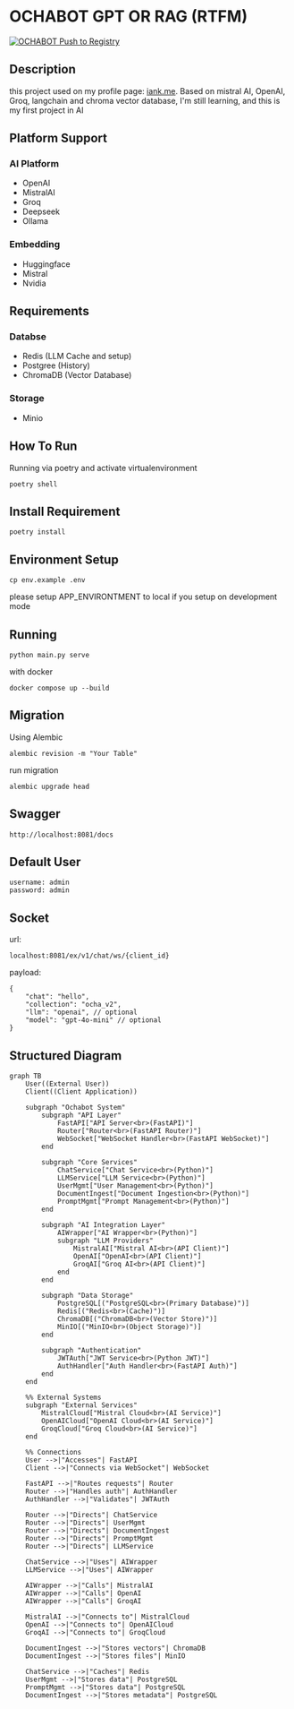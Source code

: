 # OCHABOT GPT OR RAG (RTFM)
[![OCHABOT Push to Registry](https://github.com/sofyan48/ochabot/actions/workflows/production.yml/badge.svg?branch=main)](https://github.com/sofyan48/ochabot/actions/workflows/production.yml)
## Description
this project used on my profile page: [iank.me](https://iank.me).
Based on mistral AI, OpenAI, Groq, langchain and chroma vector database, I'm still learning, and this is my first project in AI

## Platform Support
### AI Platform
- OpenAI
- MistralAI
- Groq
- Deepseek
- Ollama

### Embedding
- Huggingface
- Mistral
- Nvidia

## Requirements
### Databse
- Redis (LLM Cache and setup)
- Postgree (History)
- ChromaDB (Vector Database)
### Storage
- Minio

## How To Run
Running via poetry and activate virtualenvironment
```
poetry shell
```

## Install Requirement
```
poetry install
```

## Environment Setup
```
cp env.example .env
```
please setup APP_ENVIRONTMENT to local if you setup on development mode

## Running 
```
python main.py serve
```
with docker
```
docker compose up --build
```

## Migration
Using Alembic
```
alembic revision -m "Your Table"
```
run migration
```
alembic upgrade head
```

## Swagger
```
http://localhost:8081/docs
```

## Default User
```
username: admin
password: admin
```

## Socket
url:
```
localhost:8081/ex/v1/chat/ws/{client_id}
```
payload:
```
{
    "chat": "hello",
    "collection": "ocha_v2",
    "llm": "openai", // optional
    "model": "gpt-4o-mini" // optional
}
```

## Structured Diagram
```mermaid
graph TB
    User((External User))
    Client((Client Application))

    subgraph "Ochabot System"
        subgraph "API Layer"
            FastAPI["API Server<br>(FastAPI)"]
            Router["Router<br>(FastAPI Router)"]
            WebSocket["WebSocket Handler<br>(FastAPI WebSocket)"]
        end

        subgraph "Core Services"
            ChatService["Chat Service<br>(Python)"]
            LLMService["LLM Service<br>(Python)"]
            UserMgmt["User Management<br>(Python)"]
            DocumentIngest["Document Ingestion<br>(Python)"]
            PromptMgmt["Prompt Management<br>(Python)"]
        end

        subgraph "AI Integration Layer"
            AIWrapper["AI Wrapper<br>(Python)"]
            subgraph "LLM Providers"
                MistralAI["Mistral AI<br>(API Client)"]
                OpenAI["OpenAI<br>(API Client)"]
                GroqAI["Groq AI<br>(API Client)"]
            end
        end

        subgraph "Data Storage"
            PostgreSQL[("PostgreSQL<br>(Primary Database)")]
            Redis[("Redis<br>(Cache)")]
            ChromaDB[("ChromaDB<br>(Vector Store)")]
            MinIO[("MinIO<br>(Object Storage)")]
        end

        subgraph "Authentication"
            JWTAuth["JWT Service<br>(Python JWT)"]
            AuthHandler["Auth Handler<br>(FastAPI Auth)"]
        end
    end

    %% External Systems
    subgraph "External Services"
        MistralCloud["Mistral Cloud<br>(AI Service)"]
        OpenAICloud["OpenAI Cloud<br>(AI Service)"]
        GroqCloud["Groq Cloud<br>(AI Service)"]
    end

    %% Connections
    User -->|"Accesses"| FastAPI
    Client -->|"Connects via WebSocket"| WebSocket
    
    FastAPI -->|"Routes requests"| Router
    Router -->|"Handles auth"| AuthHandler
    AuthHandler -->|"Validates"| JWTAuth
    
    Router -->|"Directs"| ChatService
    Router -->|"Directs"| UserMgmt
    Router -->|"Directs"| DocumentIngest
    Router -->|"Directs"| PromptMgmt
    Router -->|"Directs"| LLMService
    
    ChatService -->|"Uses"| AIWrapper
    LLMService -->|"Uses"| AIWrapper
    
    AIWrapper -->|"Calls"| MistralAI
    AIWrapper -->|"Calls"| OpenAI
    AIWrapper -->|"Calls"| GroqAI
    
    MistralAI -->|"Connects to"| MistralCloud
    OpenAI -->|"Connects to"| OpenAICloud
    GroqAI -->|"Connects to"| GroqCloud
    
    DocumentIngest -->|"Stores vectors"| ChromaDB
    DocumentIngest -->|"Stores files"| MinIO
    
    ChatService -->|"Caches"| Redis
    UserMgmt -->|"Stores data"| PostgreSQL
    PromptMgmt -->|"Stores data"| PostgreSQL
    DocumentIngest -->|"Stores metadata"| PostgreSQL
```